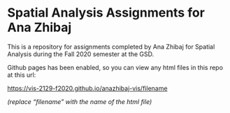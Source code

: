# Spatial Analysis Assignments for Ana Zhibaj

This is a repository for assignments completed by Ana Zhibaj for Spatial Analysis during the Fall 2020 semester at the GSD.

Github pages has been enabled, so you can view any html files in this repo at this url:

https://vis-2129-f2020.github.io/anazhibaj-vis/filename

*(replace “filename” with the name of the html file)*
